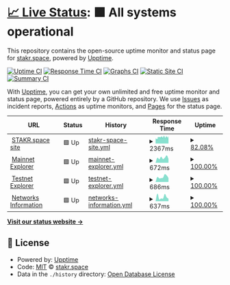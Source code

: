 # [📈 Live Status](https://uptime.stakr.space): <!--live status--> **🟩 All systems operational**

This repository contains the open-source uptime monitor and status page for [stakr.space](https://stakr.space), powered by [Upptime](https://github.com/upptime/upptime).

[![Uptime CI](https://github.com/stakrspace/upptime/workflows/Uptime%20CI/badge.svg)](https://github.com/stakrspace/upptime/actions?query=workflow%3A%22Uptime+CI%22)
[![Response Time CI](https://github.com/stakrspace/upptime/workflows/Response%20Time%20CI/badge.svg)](https://github.com/stakrspace/upptime/actions?query=workflow%3A%22Response+Time+CI%22)
[![Graphs CI](https://github.com/stakrspace/upptime/workflows/Graphs%20CI/badge.svg)](https://github.com/stakrspace/upptime/actions?query=workflow%3A%22Graphs+CI%22)
[![Static Site CI](https://github.com/stakrspace/upptime/workflows/Static%20Site%20CI/badge.svg)](https://github.com/stakrspace/upptime/actions?query=workflow%3A%22Static+Site+CI%22)
[![Summary CI](https://github.com/stakrspace/upptime/workflows/Summary%20CI/badge.svg)](https://github.com/stakrspace/upptime/actions?query=workflow%3A%22Summary+CI%22)

With [Upptime](https://upptime.js.org), you can get your own unlimited and free uptime monitor and status page, powered entirely by a GitHub repository. We use [Issues](https://github.com/stakrspace/upptime/issues) as incident reports, [Actions](https://github.com/stakrspace/upptime/actions) as uptime monitors, and [Pages](https://uptime.stakr.space) for the status page.

<!--start: status pages-->
<!-- This summary is generated by Upptime (https://github.com/upptime/upptime) -->
<!-- Do not edit this manually, your changes will be overwritten -->
<!-- prettier-ignore -->
| URL | Status | History | Response Time | Uptime |
| --- | ------ | ------- | ------------- | ------ |
| <img alt="" src="https://icons.duckduckgo.com/ip3/stakr.space.ico" height="13"> [STAKR.space site](https://stakr.space) | 🟩 Up | [stakr-space-site.yml](https://github.com/stakrspace/upptime/commits/HEAD/history/stakr-space-site.yml) | <details><summary><img alt="Response time graph" src="./graphs/stakr-space-site/response-time-week.png" height="20"> 2367ms</summary><br><a href="https://uptime.stakr.space/history/stakr-space-site"><img alt="Response time 2452" src="https://img.shields.io/endpoint?url=https%3A%2F%2Fraw.githubusercontent.com%2Fstakrspace%2Fupptime%2FHEAD%2Fapi%2Fstakr-space-site%2Fresponse-time.json"></a><br><a href="https://uptime.stakr.space/history/stakr-space-site"><img alt="24-hour response time 2394" src="https://img.shields.io/endpoint?url=https%3A%2F%2Fraw.githubusercontent.com%2Fstakrspace%2Fupptime%2FHEAD%2Fapi%2Fstakr-space-site%2Fresponse-time-day.json"></a><br><a href="https://uptime.stakr.space/history/stakr-space-site"><img alt="7-day response time 2367" src="https://img.shields.io/endpoint?url=https%3A%2F%2Fraw.githubusercontent.com%2Fstakrspace%2Fupptime%2FHEAD%2Fapi%2Fstakr-space-site%2Fresponse-time-week.json"></a><br><a href="https://uptime.stakr.space/history/stakr-space-site"><img alt="30-day response time 2433" src="https://img.shields.io/endpoint?url=https%3A%2F%2Fraw.githubusercontent.com%2Fstakrspace%2Fupptime%2FHEAD%2Fapi%2Fstakr-space-site%2Fresponse-time-month.json"></a><br><a href="https://uptime.stakr.space/history/stakr-space-site"><img alt="1-year response time 2452" src="https://img.shields.io/endpoint?url=https%3A%2F%2Fraw.githubusercontent.com%2Fstakrspace%2Fupptime%2FHEAD%2Fapi%2Fstakr-space-site%2Fresponse-time-year.json"></a></details> | <details><summary><a href="https://uptime.stakr.space/history/stakr-space-site">82.08%</a></summary><a href="https://uptime.stakr.space/history/stakr-space-site"><img alt="All-time uptime 99.27%" src="https://img.shields.io/endpoint?url=https%3A%2F%2Fraw.githubusercontent.com%2Fstakrspace%2Fupptime%2FHEAD%2Fapi%2Fstakr-space-site%2Fuptime.json"></a><br><a href="https://uptime.stakr.space/history/stakr-space-site"><img alt="24-hour uptime 73.66%" src="https://img.shields.io/endpoint?url=https%3A%2F%2Fraw.githubusercontent.com%2Fstakrspace%2Fupptime%2FHEAD%2Fapi%2Fstakr-space-site%2Fuptime-day.json"></a><br><a href="https://uptime.stakr.space/history/stakr-space-site"><img alt="7-day uptime 82.08%" src="https://img.shields.io/endpoint?url=https%3A%2F%2Fraw.githubusercontent.com%2Fstakrspace%2Fupptime%2FHEAD%2Fapi%2Fstakr-space-site%2Fuptime-week.json"></a><br><a href="https://uptime.stakr.space/history/stakr-space-site"><img alt="30-day uptime 92.62%" src="https://img.shields.io/endpoint?url=https%3A%2F%2Fraw.githubusercontent.com%2Fstakrspace%2Fupptime%2FHEAD%2Fapi%2Fstakr-space-site%2Fuptime-month.json"></a><br><a href="https://uptime.stakr.space/history/stakr-space-site"><img alt="1-year uptime 99.27%" src="https://img.shields.io/endpoint?url=https%3A%2F%2Fraw.githubusercontent.com%2Fstakrspace%2Fupptime%2FHEAD%2Fapi%2Fstakr-space-site%2Fuptime-year.json"></a></details>
| <img alt="" src="https://icons.duckduckgo.com/ip3/explorer.stakr.space.ico" height="13"> [Mainnet Explorer](http://explorer.stakr.space) | 🟩 Up | [mainnet-explorer.yml](https://github.com/stakrspace/upptime/commits/HEAD/history/mainnet-explorer.yml) | <details><summary><img alt="Response time graph" src="./graphs/mainnet-explorer/response-time-week.png" height="20"> 672ms</summary><br><a href="https://uptime.stakr.space/history/mainnet-explorer"><img alt="Response time 777" src="https://img.shields.io/endpoint?url=https%3A%2F%2Fraw.githubusercontent.com%2Fstakrspace%2Fupptime%2FHEAD%2Fapi%2Fmainnet-explorer%2Fresponse-time.json"></a><br><a href="https://uptime.stakr.space/history/mainnet-explorer"><img alt="24-hour response time 527" src="https://img.shields.io/endpoint?url=https%3A%2F%2Fraw.githubusercontent.com%2Fstakrspace%2Fupptime%2FHEAD%2Fapi%2Fmainnet-explorer%2Fresponse-time-day.json"></a><br><a href="https://uptime.stakr.space/history/mainnet-explorer"><img alt="7-day response time 672" src="https://img.shields.io/endpoint?url=https%3A%2F%2Fraw.githubusercontent.com%2Fstakrspace%2Fupptime%2FHEAD%2Fapi%2Fmainnet-explorer%2Fresponse-time-week.json"></a><br><a href="https://uptime.stakr.space/history/mainnet-explorer"><img alt="30-day response time 783" src="https://img.shields.io/endpoint?url=https%3A%2F%2Fraw.githubusercontent.com%2Fstakrspace%2Fupptime%2FHEAD%2Fapi%2Fmainnet-explorer%2Fresponse-time-month.json"></a><br><a href="https://uptime.stakr.space/history/mainnet-explorer"><img alt="1-year response time 777" src="https://img.shields.io/endpoint?url=https%3A%2F%2Fraw.githubusercontent.com%2Fstakrspace%2Fupptime%2FHEAD%2Fapi%2Fmainnet-explorer%2Fresponse-time-year.json"></a></details> | <details><summary><a href="https://uptime.stakr.space/history/mainnet-explorer">100.00%</a></summary><a href="https://uptime.stakr.space/history/mainnet-explorer"><img alt="All-time uptime 99.49%" src="https://img.shields.io/endpoint?url=https%3A%2F%2Fraw.githubusercontent.com%2Fstakrspace%2Fupptime%2FHEAD%2Fapi%2Fmainnet-explorer%2Fuptime.json"></a><br><a href="https://uptime.stakr.space/history/mainnet-explorer"><img alt="24-hour uptime 100.00%" src="https://img.shields.io/endpoint?url=https%3A%2F%2Fraw.githubusercontent.com%2Fstakrspace%2Fupptime%2FHEAD%2Fapi%2Fmainnet-explorer%2Fuptime-day.json"></a><br><a href="https://uptime.stakr.space/history/mainnet-explorer"><img alt="7-day uptime 100.00%" src="https://img.shields.io/endpoint?url=https%3A%2F%2Fraw.githubusercontent.com%2Fstakrspace%2Fupptime%2FHEAD%2Fapi%2Fmainnet-explorer%2Fuptime-week.json"></a><br><a href="https://uptime.stakr.space/history/mainnet-explorer"><img alt="30-day uptime 100.00%" src="https://img.shields.io/endpoint?url=https%3A%2F%2Fraw.githubusercontent.com%2Fstakrspace%2Fupptime%2FHEAD%2Fapi%2Fmainnet-explorer%2Fuptime-month.json"></a><br><a href="https://uptime.stakr.space/history/mainnet-explorer"><img alt="1-year uptime 99.49%" src="https://img.shields.io/endpoint?url=https%3A%2F%2Fraw.githubusercontent.com%2Fstakrspace%2Fupptime%2FHEAD%2Fapi%2Fmainnet-explorer%2Fuptime-year.json"></a></details>
| <img alt="" src="https://icons.duckduckgo.com/ip3/testnet.explorer.stakr.space.ico" height="13"> [Testnet Explorer](http://testnet.explorer.stakr.space) | 🟩 Up | [testnet-explorer.yml](https://github.com/stakrspace/upptime/commits/HEAD/history/testnet-explorer.yml) | <details><summary><img alt="Response time graph" src="./graphs/testnet-explorer/response-time-week.png" height="20"> 686ms</summary><br><a href="https://uptime.stakr.space/history/testnet-explorer"><img alt="Response time 765" src="https://img.shields.io/endpoint?url=https%3A%2F%2Fraw.githubusercontent.com%2Fstakrspace%2Fupptime%2FHEAD%2Fapi%2Ftestnet-explorer%2Fresponse-time.json"></a><br><a href="https://uptime.stakr.space/history/testnet-explorer"><img alt="24-hour response time 548" src="https://img.shields.io/endpoint?url=https%3A%2F%2Fraw.githubusercontent.com%2Fstakrspace%2Fupptime%2FHEAD%2Fapi%2Ftestnet-explorer%2Fresponse-time-day.json"></a><br><a href="https://uptime.stakr.space/history/testnet-explorer"><img alt="7-day response time 686" src="https://img.shields.io/endpoint?url=https%3A%2F%2Fraw.githubusercontent.com%2Fstakrspace%2Fupptime%2FHEAD%2Fapi%2Ftestnet-explorer%2Fresponse-time-week.json"></a><br><a href="https://uptime.stakr.space/history/testnet-explorer"><img alt="30-day response time 799" src="https://img.shields.io/endpoint?url=https%3A%2F%2Fraw.githubusercontent.com%2Fstakrspace%2Fupptime%2FHEAD%2Fapi%2Ftestnet-explorer%2Fresponse-time-month.json"></a><br><a href="https://uptime.stakr.space/history/testnet-explorer"><img alt="1-year response time 765" src="https://img.shields.io/endpoint?url=https%3A%2F%2Fraw.githubusercontent.com%2Fstakrspace%2Fupptime%2FHEAD%2Fapi%2Ftestnet-explorer%2Fresponse-time-year.json"></a></details> | <details><summary><a href="https://uptime.stakr.space/history/testnet-explorer">100.00%</a></summary><a href="https://uptime.stakr.space/history/testnet-explorer"><img alt="All-time uptime 99.49%" src="https://img.shields.io/endpoint?url=https%3A%2F%2Fraw.githubusercontent.com%2Fstakrspace%2Fupptime%2FHEAD%2Fapi%2Ftestnet-explorer%2Fuptime.json"></a><br><a href="https://uptime.stakr.space/history/testnet-explorer"><img alt="24-hour uptime 100.00%" src="https://img.shields.io/endpoint?url=https%3A%2F%2Fraw.githubusercontent.com%2Fstakrspace%2Fupptime%2FHEAD%2Fapi%2Ftestnet-explorer%2Fuptime-day.json"></a><br><a href="https://uptime.stakr.space/history/testnet-explorer"><img alt="7-day uptime 100.00%" src="https://img.shields.io/endpoint?url=https%3A%2F%2Fraw.githubusercontent.com%2Fstakrspace%2Fupptime%2FHEAD%2Fapi%2Ftestnet-explorer%2Fuptime-week.json"></a><br><a href="https://uptime.stakr.space/history/testnet-explorer"><img alt="30-day uptime 100.00%" src="https://img.shields.io/endpoint?url=https%3A%2F%2Fraw.githubusercontent.com%2Fstakrspace%2Fupptime%2FHEAD%2Fapi%2Ftestnet-explorer%2Fuptime-month.json"></a><br><a href="https://uptime.stakr.space/history/testnet-explorer"><img alt="1-year uptime 99.49%" src="https://img.shields.io/endpoint?url=https%3A%2F%2Fraw.githubusercontent.com%2Fstakrspace%2Fupptime%2FHEAD%2Fapi%2Ftestnet-explorer%2Fuptime-year.json"></a></details>
| <img alt="" src="https://icons.duckduckgo.com/ip3/networks.stakr.space.ico" height="13"> [Networks Information](http://networks.stakr.space) | 🟩 Up | [networks-information.yml](https://github.com/stakrspace/upptime/commits/HEAD/history/networks-information.yml) | <details><summary><img alt="Response time graph" src="./graphs/networks-information/response-time-week.png" height="20"> 637ms</summary><br><a href="https://uptime.stakr.space/history/networks-information"><img alt="Response time 571" src="https://img.shields.io/endpoint?url=https%3A%2F%2Fraw.githubusercontent.com%2Fstakrspace%2Fupptime%2FHEAD%2Fapi%2Fnetworks-information%2Fresponse-time.json"></a><br><a href="https://uptime.stakr.space/history/networks-information"><img alt="24-hour response time 399" src="https://img.shields.io/endpoint?url=https%3A%2F%2Fraw.githubusercontent.com%2Fstakrspace%2Fupptime%2FHEAD%2Fapi%2Fnetworks-information%2Fresponse-time-day.json"></a><br><a href="https://uptime.stakr.space/history/networks-information"><img alt="7-day response time 637" src="https://img.shields.io/endpoint?url=https%3A%2F%2Fraw.githubusercontent.com%2Fstakrspace%2Fupptime%2FHEAD%2Fapi%2Fnetworks-information%2Fresponse-time-week.json"></a><br><a href="https://uptime.stakr.space/history/networks-information"><img alt="30-day response time 553" src="https://img.shields.io/endpoint?url=https%3A%2F%2Fraw.githubusercontent.com%2Fstakrspace%2Fupptime%2FHEAD%2Fapi%2Fnetworks-information%2Fresponse-time-month.json"></a><br><a href="https://uptime.stakr.space/history/networks-information"><img alt="1-year response time 571" src="https://img.shields.io/endpoint?url=https%3A%2F%2Fraw.githubusercontent.com%2Fstakrspace%2Fupptime%2FHEAD%2Fapi%2Fnetworks-information%2Fresponse-time-year.json"></a></details> | <details><summary><a href="https://uptime.stakr.space/history/networks-information">100.00%</a></summary><a href="https://uptime.stakr.space/history/networks-information"><img alt="All-time uptime 100.00%" src="https://img.shields.io/endpoint?url=https%3A%2F%2Fraw.githubusercontent.com%2Fstakrspace%2Fupptime%2FHEAD%2Fapi%2Fnetworks-information%2Fuptime.json"></a><br><a href="https://uptime.stakr.space/history/networks-information"><img alt="24-hour uptime 100.00%" src="https://img.shields.io/endpoint?url=https%3A%2F%2Fraw.githubusercontent.com%2Fstakrspace%2Fupptime%2FHEAD%2Fapi%2Fnetworks-information%2Fuptime-day.json"></a><br><a href="https://uptime.stakr.space/history/networks-information"><img alt="7-day uptime 100.00%" src="https://img.shields.io/endpoint?url=https%3A%2F%2Fraw.githubusercontent.com%2Fstakrspace%2Fupptime%2FHEAD%2Fapi%2Fnetworks-information%2Fuptime-week.json"></a><br><a href="https://uptime.stakr.space/history/networks-information"><img alt="30-day uptime 100.00%" src="https://img.shields.io/endpoint?url=https%3A%2F%2Fraw.githubusercontent.com%2Fstakrspace%2Fupptime%2FHEAD%2Fapi%2Fnetworks-information%2Fuptime-month.json"></a><br><a href="https://uptime.stakr.space/history/networks-information"><img alt="1-year uptime 100.00%" src="https://img.shields.io/endpoint?url=https%3A%2F%2Fraw.githubusercontent.com%2Fstakrspace%2Fupptime%2FHEAD%2Fapi%2Fnetworks-information%2Fuptime-year.json"></a></details>

<!--end: status pages-->

[**Visit our status website →**](https://uptime.stakr.space)

## 📄 License

- Powered by: [Upptime](https://github.com/upptime/upptime)
- Code: [MIT](./LICENSE) © [stakr.space](https://stakr.space)
- Data in the `./history` directory: [Open Database License](https://opendatacommons.org/licenses/odbl/1-0/)
